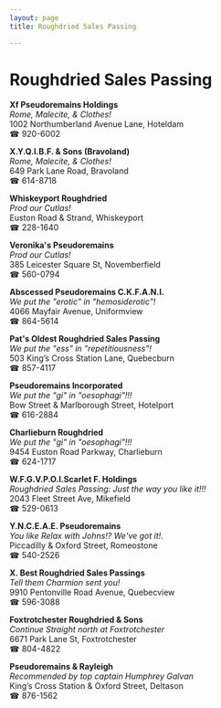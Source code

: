 ```yaml
---
layout: page 
title: Roughdried Sales Passing

---
```



# Roughdried Sales Passing


 **Xf Pseudoremains Holdings**  
_Rome, Malecite, & Clothes!_  
1002 Northumberland Avenue Lane, Hoteldam  
☎ 920-6002

**X.Y.Q.I.B.F. & Sons (Bravoland)**  
_Rome, Malecite, & Clothes!_  
649 Park Lane Road, Bravoland  
☎ 614-8718

**Whiskeyport Roughdried**  
_Prod our Cutlas!_  
Euston Road & Strand, Whiskeyport  
☎ 228-1640

**Veronika's Pseudoremains**  
_Prod our Cutlas!_  
385 Leicester Square St, Novemberfield  
☎ 560-0794

**Abscessed Pseudoremains C.K.F.A.N.I.**  
_We put the "erotic" in "hemosiderotic"!_  
4066 Mayfair Avenue, Uniformview  
☎ 864-5614

**Pat's Oldest Roughdried Sales Passing**  
_We put the "ess" in "repetitiousness"!_  
503 King’s Cross Station Lane, Quebecburn  
☎ 857-4117

**Pseudoremains Incorporated**  
_We put the "gi" in "oesophagi"!!!_  
Bow Street & Marlborough Street, Hotelport  
☎ 616-2884

**Charlieburn Roughdried**  
_We put the "gi" in "oesophagi"!!!_  
9454 Euston Road Parkway, Charlieburn  
☎ 624-1717

**W.F.G.V.P.O.I.Scarlet F. Holdings**  
_Roughdried Sales Passing: Just the way you like it!!!_  
2043 Fleet Street Ave, Mikefield  
☎ 529-0613

**Y.N.C.E.A.E. Pseudoremains**  
_You like Relax with Johns!? We've got it!._  
Piccadilly & Oxford Street, Romeostone  
☎ 540-2526

**X. Best Roughdried Sales Passings**  
_Tell them Charmion sent you!_  
9910 Pentonville Road Avenue, Quebecview  
☎ 596-3088

**Foxtrotchester Roughdried & Sons**  
_Continue Straight north at Foxtrotchester_  
6671 Park Lane St, Foxtrotchester  
☎ 804-4822

**Pseudoremains & Rayleigh**  
_Recommended by top captain Humphrey Galvan_  
King’s Cross Station & Oxford Street, Deltason  
☎ 876-1562

